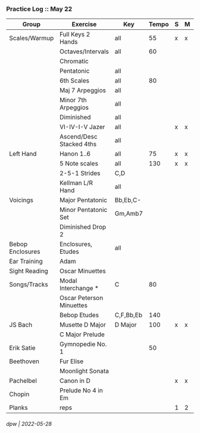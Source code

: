### Practice Log :: May 22

|Group|Exercise|Key|Tempo|S|M|T|W|T|F|S|
|----|--------|---|-----|---|---|---|---|---|---|---|
|Scales/Warmup|Full Keys 2 Hands|all|55|x|x|x||x|x||
||Octaves/Intervals|all|60||||||
||Chromatic|||||||x|x||
||Pentatonic|all||||||||
||6th Scales|all|80||||||||
||Maj 7 Arpeggios|all||||x|||x||
||Minor 7th Arpeggios|all||||x|||x||
||Diminished|all|||||||||
||VI-IV-I-V Jazer|all||x|x|x||x|||
||Ascend/Desc Stacked 4ths|all||||||||||
|Left Hand|Hanon 1..6|all|75|x|x|x|x|x|x|x|
||5 Note scales|all|130|x|x|x|||||
||2-5-1 Strides|C,D|||||||
||Kellman L/R Hand|all|||||||||
|Voicings|Major Pentatonic|Bb,Eb,C-||||||||
||Minor Pentatonic Set|Gm,Amb7||||||||
||Diminished Drop 2||||||||||
|Bebop Enclosures|Enclosures, Etudes|all||||||||
|Ear Training|Adam||||||||
|Sight Reading|Oscar Minuettes||||||||||
|Songs/Tracks|Modal Interchange \*|C|80||||||
||Oscar Peterson Minuettes|||||||||
||Bebop Etudes|C,F,Bb,Eb|140|||||
|JS Bach|Musette D Major|D Major|100|x|x|x||x|||
||C Major Prelude|||
|Erik Satie|Gymnopedie No. 1||50||||||
|Beethoven|Fur Elise||||||
||Moonlight Sonata||||||
|Pachelbel|Canon in D|||x|x||||||
|Chopin|Prelude No 4 in Em||||||
|Planks|reps|||1|2|2|3|3|4|3|

###### dpw | 2022-05-28


